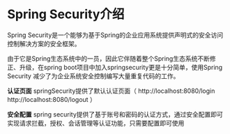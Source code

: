 # Spring Security介绍

Spring Security是一个能够为基于Spring的企业应用系统提供声明式的安全访问控制解决方案的安全框架。

由于它是Spring生态系统中的一员，因此它伴随着整个Spring生态系统不断修正、升级，在spring boot项目中加入springsecurity更是十分简单，使用Spring Security 减少了为企业系统安全控制编写大量重复代码的工作。

**认证页面**
springSecurity提供了默认认证页面（  http://localhost:8080/login  http://localhost:8080/logout ）

**安全配置**
spring security提供了基于账号和密码的认证方式，通过安全配置即可实现请求拦截，授权、会话管理等认证功能，只需要配置即可使用

